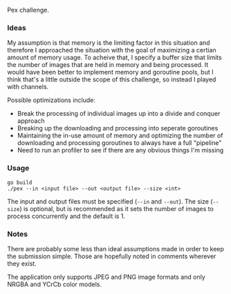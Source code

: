 Pex challenge.

### Ideas
My assumption is that memory is the limiting factor in this situation and therefore I approached the situation with the goal of maximizing a certian amount of memory usage.  To acheive that, I specify a buffer size that limits the number of images that are held in memory and being processed.  It would have been better to implement memory and goroutine pools, but I think that's a little outside the scope of this challenge, so instead I played with channels.

Possible optimizations include:
* Break the processing of individual images up into a divide and conquer approach
* Breaking up the downloading and processing into seperate goroutines
* Maintaining the in-use amount of memory and optimizing the number of downloading and processing goroutines to always have a full "pipeline"
* Need to run an profiler to see if there are any obvious things I'm missing

### Usage
```
go build
./pex --in <input file> --out <output file> --size <int>
```

The input and output files must be specified (`--in` and `--out`).  The size (`--size`) is optional, but is recommended as it sets the number of images to process concurrently and the default is 1.


### Notes
There are probably some less than ideal assumptions made in order to keep the submission simple.  Those are hopefully noted in comments wherever they exist.

The application only supports JPEG and PNG image formats and only NRGBA and YCrCb color models.
